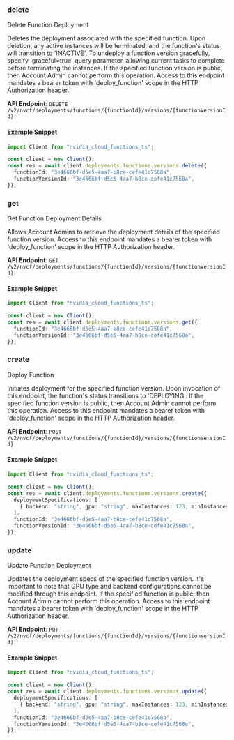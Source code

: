 
### delete <a name="delete"></a>
Delete Function Deployment

Deletes the deployment associated with the specified function. Upon  deletion, any active instances will be terminated, and the function's status  will transition to 'INACTIVE'. To undeploy a function version gracefully,  specify 'graceful=true' query parameter, allowing current tasks to complete  before terminating the instances. If the specified function version is public,  then Account Admin cannot perform this operation. Access to this endpoint mandates a bearer token with 'deploy_function' scope in the  HTTP Authorization header. 

**API Endpoint**: `DELETE /v2/nvcf/deployments/functions/{functionId}/versions/{functionVersionId}`

#### Example Snippet

```typescript
import Client from "nvidia_cloud_functions_ts";

const client = new Client();
const res = await client.deployments.functions.versions.delete({
  functionId: "3e4666bf-d5e5-4aa7-b8ce-cefe41c7568a",
  functionVersionId: "3e4666bf-d5e5-4aa7-b8ce-cefe41c7568a",
});
```

### get <a name="get"></a>
Get Function Deployment Details

Allows Account Admins to retrieve the deployment details of the specified  function version. Access to this endpoint mandates a bearer token with 'deploy_function' scope in the  HTTP Authorization header. 

**API Endpoint**: `GET /v2/nvcf/deployments/functions/{functionId}/versions/{functionVersionId}`

#### Example Snippet

```typescript
import Client from "nvidia_cloud_functions_ts";

const client = new Client();
const res = await client.deployments.functions.versions.get({
  functionId: "3e4666bf-d5e5-4aa7-b8ce-cefe41c7568a",
  functionVersionId: "3e4666bf-d5e5-4aa7-b8ce-cefe41c7568a",
});
```

### create <a name="create"></a>
Deploy Function

Initiates deployment for the specified function version. Upon invocation of  this endpoint, the function's status transitions to 'DEPLOYING'. If the  specified function version is public, then Account Admin cannot perform this  operation. Access to this endpoint mandates a bearer token with 'deploy_function' scope in the  HTTP Authorization header. 

**API Endpoint**: `POST /v2/nvcf/deployments/functions/{functionId}/versions/{functionVersionId}`

#### Example Snippet

```typescript
import Client from "nvidia_cloud_functions_ts";

const client = new Client();
const res = await client.deployments.functions.versions.create({
  deploymentSpecifications: [
    { backend: "string", gpu: "string", maxInstances: 123, minInstances: 123 },
  ],
  functionId: "3e4666bf-d5e5-4aa7-b8ce-cefe41c7568a",
  functionVersionId: "3e4666bf-d5e5-4aa7-b8ce-cefe41c7568a",
});
```

### update <a name="update"></a>
Update Function Deployment

Updates the deployment specs of the specified function version. It's important  to note that GPU type and backend configurations cannot be modified through  this endpoint. If the specified function is public, then Account Admin cannot  perform this operation. Access to this endpoint mandates a bearer token with 'deploy_function' scope in the  HTTP Authorization header. 

**API Endpoint**: `PUT /v2/nvcf/deployments/functions/{functionId}/versions/{functionVersionId}`

#### Example Snippet

```typescript
import Client from "nvidia_cloud_functions_ts";

const client = new Client();
const res = await client.deployments.functions.versions.update({
  deploymentSpecifications: [
    { backend: "string", gpu: "string", maxInstances: 123, minInstances: 123 },
  ],
  functionId: "3e4666bf-d5e5-4aa7-b8ce-cefe41c7568a",
  functionVersionId: "3e4666bf-d5e5-4aa7-b8ce-cefe41c7568a",
});
```
